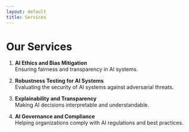 ```yaml
---
layout: default
title: Services
---
```


# Our Services

1. **AI Ethics and Bias Mitigation**  
   Ensuring fairness and transparency in AI systems.

2. **Robustness Testing for AI Systems**  
   Evaluating the security of AI systems against adversarial threats.

3. **Explainability and Transparency**  
   Making AI decisions interpretable and understandable.

4. **AI Governance and Compliance**  
   Helping organizations comply with AI regulations and best practices.
